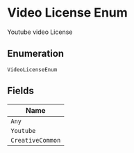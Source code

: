 
# Video License Enum

Youtube video License

## Enumeration

`VideoLicenseEnum`

## Fields

| Name |
|  --- |
| `Any` |
| `Youtube` |
| `CreativeCommon` |

